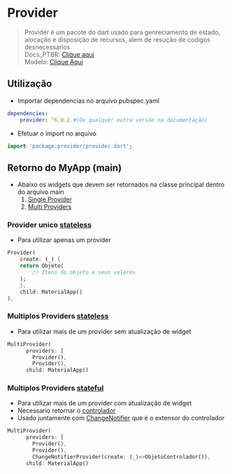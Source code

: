 # Provider
>Provider é um pacote do dart usado para genreciamento de estado, alocação e disposição de recursos, alem de resução de codigos desnecessarios<br>
Docs_PTBR: [Clique aqui](https://github.com/rrousselGit/provider/blob/master/resources/translations/pt_br/README.md)<br>
Modelo: [Clique Aqui](../../Flutter/Principais/Provider_Modelo.md)
## Utilização
- Importar dependencias no arquivo pubspec.yaml
```yaml
dependencies:
    provider: ^6.0.2 #(Ou qualquer outra versão na documentação)
```
- Efetuar o import no arquivo
```dart
import 'package:provider/provider.dart';
```
## Retorno do MyApp (main)
- Abaixo os widgets que devem ser retornados na classe principal dentro do arquivo main
  1. [Single Provider](./Provider.md#provider-unico-statelessflutterfundamentosmdtipos-basicos-widgets)
  2. [Multi Providers](./Provider.md#multiplos-providers-statefulflutterfundamentosmdtipos-basicos-widgets)
### Provider unico [stateless](../../Flutter/Fundamentos.md#tipos-basicos-widgets)
- Para utilizar apenas um provider
```dart
Provider(
    create: (_) {
    return Objeto(
        // Itens do objeto e seus valores
    );
    },
    child: MaterialApp()
),
```
### Multiplos Providers [stateless](../../Flutter/Fundamentos.md#tipos-basicos-widgets)
- Para utilizar mais de um provider sem atualização de widget
```dart
MultiProvider(
      providers: [
        Provider(),
        Provider(),
      child: MaterialApp()
```
### Multiplos Providers [stateful](../../Flutter/Fundamentos.md#tipos-basicos-widgets)
- Para utilizar mais de um provider com atualização de widget
- Necessario retornar o [controlador](../../Flutter/Principais/Provider_Modelo.md)
- Usado juntamente com [ChangeNotifier](../../Flutter/Principais/Gerenciamento_estado_ChanceNotifier.md) que é o extensor do controlador
```dart
MultiProvider(
      providers: [
        Provider(),
        Provider(),
        ChangeNotifierProvider(create: (_)=>ObjetoControlador()),
      child: MaterialApp()
```